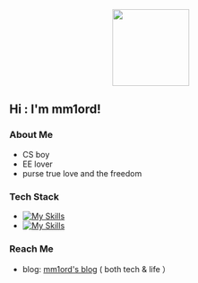 
<div align="center"> <img height="137px" src="https://github-readme-stats.vercel.app/api?username=sun0225SUN&hide_title=true&hide_border=true&show_icons=trueline_height=21&text_color=000&icon_color=000&bg_color=0,ea6161,ffc64d,fffc4d,52fa5a&theme=graywhite" /> </div>

## Hi : I'm mm1ord!

###  About Me

- CS boy
- EE lover
- purse true love and the freedom

### Tech Stack

- [![My Skills](https://skillicons.dev/icons?i=html,css,js,vue,cpp)](https://skillicons.dev)
- [![My Skills](https://skillicons.dev/icons?i=git,github,md)](https://skillicons.dev)

### Reach Me

- blog: [mm1ord's blog](https://mm1ord.github.io) ( both tech & life ）
